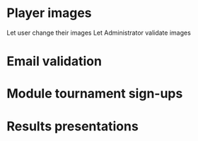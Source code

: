 
# Player images

Let user change their images
Let Administrator validate images

# Email validation

# Module tournament sign-ups

# Results presentations

